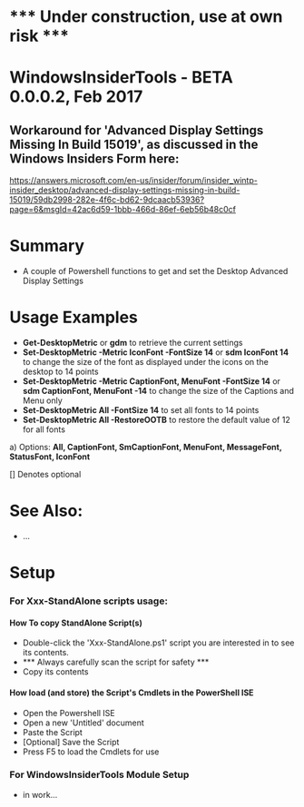 # *** Under construction, use at own risk ***

# WindowsInsiderTools - BETA 0.0.0.2, Feb 2017

## Workaround for 'Advanced Display Settings Missing In Build 15019', as discussed in the Windows Insiders Form here:
https://answers.microsoft.com/en-us/insider/forum/insider_wintp-insider_desktop/advanced-display-settings-missing-in-build-15019/59db2998-282e-4f6c-bd62-9dcaacb53936?page=6&msgId=42ac6d59-1bbb-466d-86ef-6eb56b48c0cf

# Summary
+ A couple of Powershell functions to get and set the Desktop Advanced Display Settings

# Usage Examples
+ **Get-DesktopMetric** or **gdm** to retrieve the current settings
+ **Set-DesktopMetric -Metric IconFont -FontSize 14** or **sdm IconFont 14** to change the size of the font as displayed under the icons on the desktop to 14 points
+ **Set-DesktopMetric -Metric CaptionFont, MenuFont -FontSize 14** or **sdm CaptionFont, MenuFont -14** to change the size of the Captions and Menu only
+ **Set-DesktopMetric All -FontSize 14** to set all fonts to 14 points
+ **Set-DesktopMetric All -RestoreOOTB** to restore the default value of 12 for all fonts

a) Options: **All, CaptionFont, SmCaptionFont, MenuFont, MessageFont, StatusFont, IconFont**

[] Denotes optional

# See Also:
+ ...

# Setup
### For Xxx-StandAlone scripts usage: 
#### How To copy StandAlone Script(s)
+ Double-click the 'Xxx-StandAlone.ps1' script you are interested in to see its contents.
+ *** Always carefully scan the script for safety ***
+ Copy its contents

#### How load (and store) the Script's Cmdlets in the PowerShell ISE
+ Open the Powershell ISE
+ Open a new 'Untitled' document
+ Paste the Script
+ [Optional] Save the Script
+ Press F5 to load the Cmdlets for use

### For WindowsInsiderTools Module Setup
+ in work...
